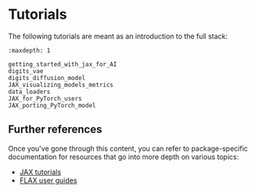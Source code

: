 # Tutorials

The following tutorials are meant as an introduction to the full stack:

```{toctree}
:maxdepth: 1

getting_started_with_jax_for_AI
digits_vae
digits_diffusion_model
JAX_visualizing_models_metrics
data_loaders
JAX_for_PyTorch_users
JAX_porting_PyTorch_model
```

## Further references

Once you've gone through this content, you can refer to package-specific
documentation for resources that go into more depth on various topics:

- [JAX tutorials](https://jax.readthedocs.io/en/latest/tutorials.html)
- [FLAX user guides](https://flax.readthedocs.io/en/latest/guides/index.html)
